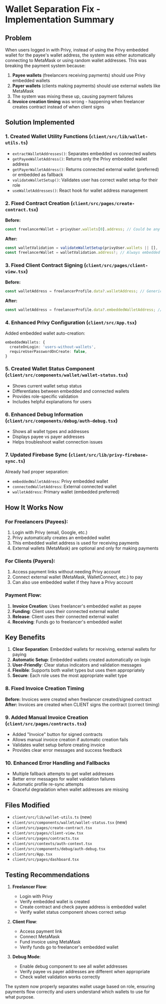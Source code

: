 # Wallet Separation Fix - Implementation Summary

## Problem
When users logged in with Privy, instead of using the Privy embedded wallet for the payee's wallet address, the system was either automatically connecting to MetaMask or using random wallet addresses. This was breaking the payment system because:

1. **Payee wallets** (freelancers receiving payments) should use Privy embedded wallets
2. **Payer wallets** (clients making payments) should use external wallets like MetaMask
3. The system was mixing these up, causing payment failures
4. **Invoice creation timing** was wrong - happening when freelancer creates contract instead of when client signs

## Solution Implemented

### 1. Created Wallet Utility Functions (`client/src/lib/wallet-utils.ts`)
- `extractWalletAddresses()`: Separates embedded vs connected wallets
- `getPayeeWalletAddress()`: Returns only the Privy embedded wallet address
- `getPayerWalletAddress()`: Returns connected external wallet (preferred) or embedded as fallback
- `validateWalletSetup()`: Validates user has correct wallet setup for their role
- `useWalletAddresses()`: React hook for wallet address management

### 2. Fixed Contract Creation (`client/src/pages/create-contract.tsx`)
**Before:**
```typescript
const freelancerWallet = privyUser.wallets[0].address; // Could be any wallet
```

**After:**
```typescript
const walletValidation = validateWalletSetup(privyUser.wallets || [], 'payee');
const freelancerWallet = walletValidation.address!; // Always embedded wallet
```

### 3. Fixed Client Contract Signing (`client/src/pages/client-view.tsx`)
**Before:**
```typescript
const walletAddress = freelancerProfile.data?.walletAddress; // Generic wallet
```

**After:**
```typescript
const walletAddress = freelancerProfile.data?.embeddedWalletAddress; // Specifically embedded wallet
```

### 4. Enhanced Privy Configuration (`client/src/App.tsx`)
Added embedded wallet auto-creation:
```typescript
embeddedWallets: {
  createOnLogin: 'users-without-wallets',
  requireUserPasswordOnCreate: false,
}
```

### 5. Created Wallet Status Component (`client/src/components/wallet/wallet-status.tsx`)
- Shows current wallet setup status
- Differentiates between embedded and connected wallets
- Provides role-specific validation
- Includes helpful explanations for users

### 6. Enhanced Debug Information (`client/src/components/debug/auth-debug.tsx`)
- Shows all wallet types and addresses
- Displays payee vs payer addresses
- Helps troubleshoot wallet connection issues

### 7. Updated Firebase Sync (`client/src/lib/privy-firebase-sync.ts`)
Already had proper separation:
- `embeddedWalletAddress`: Privy embedded wallet
- `connectedWalletAddress`: External connected wallet
- `walletAddress`: Primary wallet (embedded preferred)

## How It Works Now

### For Freelancers (Payees):
1. Login with Privy (email, Google, etc.)
2. Privy automatically creates an embedded wallet
3. This embedded wallet address is used for receiving payments
4. External wallets (MetaMask) are optional and only for making payments

### For Clients (Payers):
1. Access payment links without needing Privy account
2. Connect external wallet (MetaMask, WalletConnect, etc.) to pay
3. Can also use embedded wallet if they have a Privy account

### Payment Flow:
1. **Invoice Creation**: Uses freelancer's embedded wallet as payee
2. **Funding**: Client uses their connected external wallet
3. **Release**: Client uses their connected external wallet
4. **Receiving**: Funds go to freelancer's embedded wallet

## Key Benefits

1. **Clear Separation**: Embedded wallets for receiving, external wallets for paying
2. **Automatic Setup**: Embedded wallets created automatically on login
3. **User-Friendly**: Clear status indicators and validation messages
4. **Flexible**: Supports both wallet types but uses them appropriately
5. **Secure**: Each role uses the most appropriate wallet type

### 8. Fixed Invoice Creation Timing
**Before:** Invoices were created when freelancer created/signed contract
**After:** Invoices are created when CLIENT signs the contract (correct timing)

### 9. Added Manual Invoice Creation (`client/src/pages/contracts.tsx`)
- Added "Invoice" button for signed contracts
- Allows manual invoice creation if automatic creation fails
- Validates wallet setup before creating invoice
- Provides clear error messages and success feedback

### 10. Enhanced Error Handling and Fallbacks
- Multiple fallback attempts to get wallet addresses
- Better error messages for wallet validation failures
- Automatic profile re-sync attempts
- Graceful degradation when wallet addresses are missing

## Files Modified

- `client/src/lib/wallet-utils.ts` (new)
- `client/src/components/wallet/wallet-status.tsx` (new)
- `client/src/pages/create-contract.tsx`
- `client/src/pages/client-view.tsx`
- `client/src/pages/contracts.tsx`
- `client/src/contexts/auth-context.tsx`
- `client/src/components/debug/auth-debug.tsx`
- `client/src/App.tsx`
- `client/src/pages/dashboard.tsx`

## Testing Recommendations

1. **Freelancer Flow**:
   - Login with Privy
   - Verify embedded wallet is created
   - Create contract and check payee address is embedded wallet
   - Verify wallet status component shows correct setup

2. **Client Flow**:
   - Access payment link
   - Connect MetaMask
   - Fund invoice using MetaMask
   - Verify funds go to freelancer's embedded wallet

3. **Debug Mode**:
   - Enable debug component to see all wallet addresses
   - Verify payee vs payer addresses are different when appropriate
   - Check wallet validation works correctly

The system now properly separates wallet usage based on role, ensuring payments flow correctly and users understand which wallets to use for what purpose.